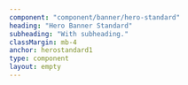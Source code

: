 ```yaml
---
component: "component/banner/hero-standard"
heading: "Hero Banner Standard"
subheading: "With subheading."
classMargin: mb-4
anchor: herostandard1
type: component
layout: empty
---
```

